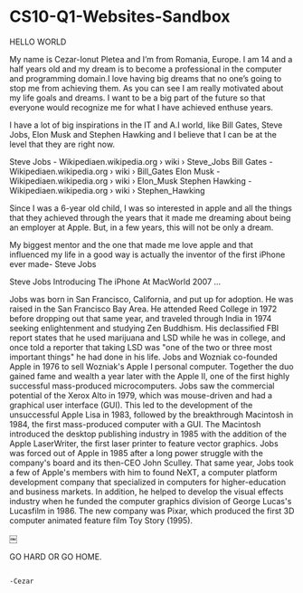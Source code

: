 # CS10-Q1-Websites-Sandbox
HELLO WORLD

My name is Cezar-Ionut Pletea and I’m from Romania, Europe. I am 14 and a half years old and my dream is to become a professional in the computer and programming domain.I love having big dreams that no one’s going to stop me from achieving them. As you can see I am really motivated about my life goals and dreams. I want to be a big part of the future so that everyone would recognize me for what I have achieved enthuse years.

I have a lot of big inspirations in the IT and A.I world, like Bill Gates, Steve Jobs, Elon Musk and Stephen Hawking and I believe that I can be at the level that they are right now.

Steve Jobs - Wikipediaen.wikipedia.org › wiki › Steve_Jobs
Bill Gates - Wikipediaen.wikipedia.org › wiki › Bill_Gates
Elon Musk - Wikipediaen.wikipedia.org › wiki › Elon_Musk
Stephen Hawking - Wikipediaen.wikipedia.org › wiki › Stephen_Hawking

Since I was a 6-year old child, I was so interested in apple and all the things that they achieved through the years that it made me dreaming about being an employer at Apple. But, in a few years, this will not be only a dream.

My biggest mentor and the one that made me love apple and that influenced my life in a good way is actually the inventor of the first iPhone ever made- Steve Jobs

Steve Jobs Introducing The iPhone At MacWorld 2007 ...

Jobs was born in San Francisco, California, and put up for adoption. He was raised in the San Francisco Bay Area. He attended Reed College in 1972 before dropping out that same year, and traveled through India in 1974 seeking enlightenment and studying Zen Buddhism. His declassified FBI report states that he used marijuana and LSD while he was in college, and once told a reporter that taking LSD was "one of the two or three most important things" he had done in his life.
Jobs and Wozniak co-founded Apple in 1976 to sell Wozniak's Apple I personal computer. Together the duo gained fame and wealth a year later with the Apple II, one of the first highly successful mass-produced microcomputers. Jobs saw the commercial potential of the Xerox Alto in 1979, which was mouse-driven and had a graphical user interface (GUI). This led to the development of the unsuccessful Apple Lisa in 1983, followed by the breakthrough Macintosh in 1984, the first mass-produced computer with a GUI. The Macintosh introduced the desktop publishing industry in 1985 with the addition of the Apple LaserWriter, the first laser printer to feature vector graphics. Jobs was forced out of Apple in 1985 after a long power struggle with the company's board and its then-CEO John Sculley. That same year, Jobs took a few of Apple's members with him to found NeXT, a computer platform development company that specialized in computers for higher-education and business markets. In addition, he helped to develop the visual effects industry when he funded the computer graphics division of George Lucas's Lucasfilm in 1986. The new company was Pixar, which produced the first 3D computer animated feature film Toy Story (1995).


￼


GO HARD OR GO HOME.      


                                                                                     -Cezar
